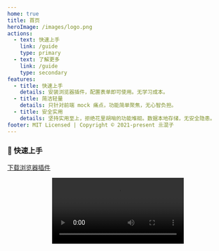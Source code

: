 ```yaml
---
home: true
title: 首页
heroImage: /images/logo.png
actions:
  - text: 快速上手
    link: /guide
    type: primary
  - text: 了解更多
    link: /guide
    type: secondary
features:
  - title: 快速上手
    details: 安装浏览器插件，配置表单即可使用。无学习成本。
  - title: 简洁轻量
    details: 只针对前端 mock 痛点，功能简单聚焦，无心智负担。
  - title: 安全实用
    details: 坚持实用至上，拒绝花里胡哨的功能堆砌。数据本地存储，无安全隐患。
footer: MIT Licensed | Copyright © 2021-present 亖混子
---
```


### 🚀 快速上手

<a href="/Just-Mock-v1.0.0.zip">下载浏览器插件</a>

<div style="text-align: center;">
    <video controls class="video">
      <source src="https://video-1251432287.cos.ap-beijing.myqcloud.com/video.mp4" type="video/mp4">
      Sorry, your browser doesn't support embedded videos.
    </video>
</div>
